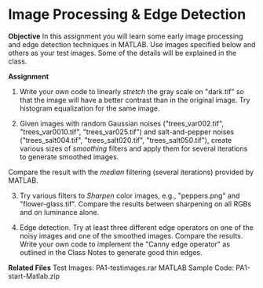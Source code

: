 # Image Processing & Edge Detection

**Objective**
In this assignment you will learn some early image processing and edge detection techniques in MATLAB. Use images specified below and others as your test images. Some of the details will be explained in the class.

**Assignment**
1. Write your own code to linearly _stretch_ the gray scale on "dark.tif" so that the image will have a better contrast than in the original image. Try histogram equalization for the same image.

2. Given images with random Gaussian noises ("trees_var002.tif", "trees_var0010.tif", "trees_var025.tif") and salt-and-pepper noises ("trees_salt004.tif", "trees_salt020.tif", "trees_salt050.tif"), create various sizes of _smoothing_ filters and apply them for several iterations to generate smoothed images.

Compare the result with the _median_ filtering (several iterations) provided by MATLAB.

3. Try various filters to _Sharpen_ color images, e.g., "peppers.png" and "flower-glass.tif". Compare the results between sharpening on all RGBs and on luminance alone.

4. Edge detection. Try at least three different edge operators on one of the noisy images and one of the smoothed images. Compare the results.
Write your own code to implement the "Canny edge operator" as outlined in the Class Notes to generate good thin edges.

**Related Files**
Test Images: PA1-testimages.rar
MATLAB Sample Code: PA1-start-Matlab.zip
